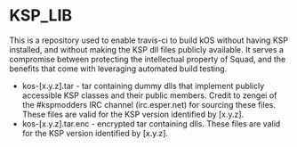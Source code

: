 KSP_LIB
=======
This is a repository used to enable travis-ci to build kOS without having KSP
installed, and without making the KSP dll files publicly available.  It serves a
compromise between protecting the intellectual property of Squad, and the
benefits that come with leveraging automated build testing.

* kos-[x.y.z].tar - tar containing dummy dlls that implement publicly accessible
KSP classes and their public members.  Credit to zengei of the #kspmodders IRC
channel (irc.esper.net) for sourcing these files.  These files are valid for the
KSP version identified by [x.y.z].
* kos-[x.y.z].tar.enc - encrypted tar containing dlls.  These files are valid
for the KSP version identified by [x.y.z].
